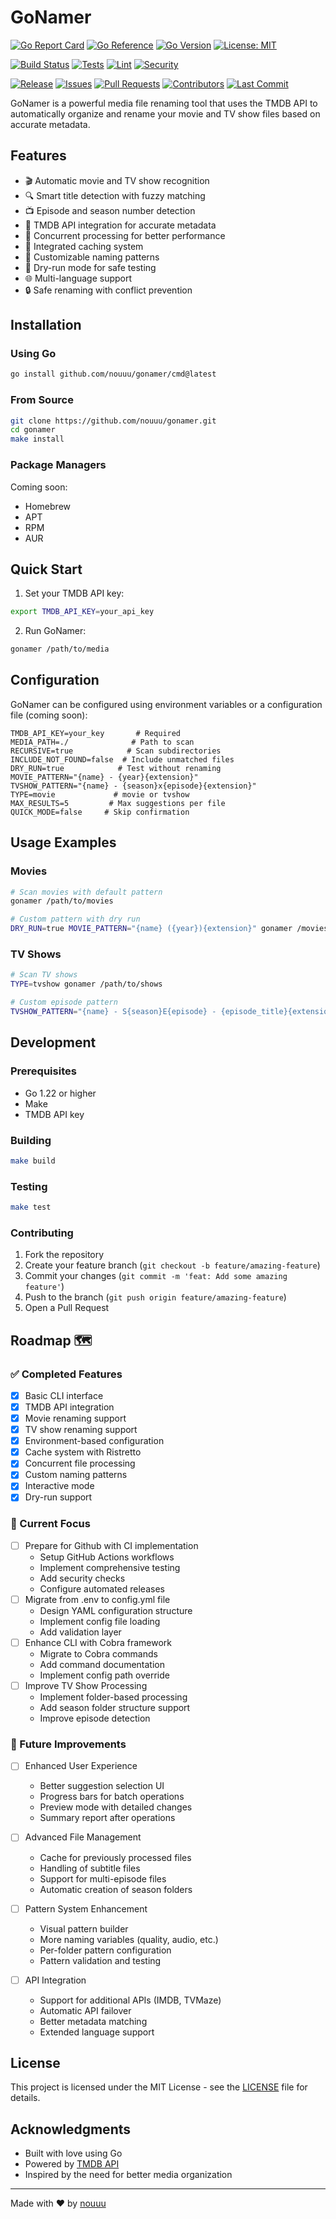 # GoNamer

[![Go Report Card](https://goreportcard.com/badge/github.com/nouuu/gonamer)](https://goreportcard.com/report/github.com/nouuu/gonamer)
[![Go Reference](https://pkg.go.dev/badge/github.com/nouuu/gonamer.svg)](https://pkg.go.dev/github.com/nouuu/gonamer)
[![Go Version](https://img.shields.io/github/go-mod/go-version/nouuu/gonamer)](https://golang.org/doc/devel/release.html)
[![License: MIT](https://img.shields.io/badge/License-MIT-yellow.svg)](https://opensource.org/licenses/MIT)

[![Build Status](https://github.com/nouuu/gonamer/workflows/build/badge.svg)](https://github.com/nouuu/gonamer/actions?query=workflow%3Abuild)
[![Tests](https://github.com/nouuu/gonamer/workflows/tests/badge.svg)](https://github.com/nouuu/gonamer/actions?query=workflow%3Atests)
[![Lint](https://github.com/nouuu/gonamer/workflows/lint/badge.svg)](https://github.com/nouuu/gonamer/actions?query=workflow%3Alint)
[![Security](https://github.com/nouuu/gonamer/workflows/security/badge.svg)](https://github.com/nouuu/gonamer/actions?query=workflow%3Asecurity)

[![Release](https://img.shields.io/github/v/release/nouuu/gonamer)](https://github.com/nouuu/gonamer/releases)
[![Issues](https://img.shields.io/github/issues/nouuu/gonamer)](https://github.com/nouuu/gonamer/issues)
[![Pull Requests](https://img.shields.io/github/issues-pr/nouuu/gonamer)](https://github.com/nouuu/gonamer/pulls)
[![Contributors](https://img.shields.io/github/contributors/nouuu/gonamer)](https://github.com/nouuu/gonamer/graphs/contributors)
[![Last Commit](https://img.shields.io/github/last-commit/nouuu/gonamer)](https://github.com/nouuu/gonamer/commits/main)

GoNamer is a powerful media file renaming tool that uses the TMDB API to automatically organize and rename your movie and TV show files based on accurate metadata.

## Features

- 🎬 Automatic movie and TV show recognition
- 🔍 Smart title detection with fuzzy matching
- 📺 Episode and season number detection
- 🎯 TMDB API integration for accurate metadata
- 🔄 Concurrent processing for better performance
- 💾 Integrated caching system
- 📝 Customizable naming patterns
- 🚀 Dry-run mode for safe testing
- 🌐 Multi-language support
- 🔒 Safe renaming with conflict prevention

## Installation

### Using Go

```bash
go install github.com/nouuu/gonamer/cmd@latest
```

### From Source

```bash
git clone https://github.com/nouuu/gonamer.git
cd gonamer
make install
```

### Package Managers

Coming soon:
- Homebrew
- APT
- RPM
- AUR

## Quick Start

1. Set your TMDB API key:
```bash
export TMDB_API_KEY=your_api_key
```

2. Run GoNamer:
```bash
gonamer /path/to/media
```

## Configuration

GoNamer can be configured using environment variables or a configuration file (coming soon):

```env
TMDB_API_KEY=your_key       # Required
MEDIA_PATH=./              # Path to scan
RECURSIVE=true            # Scan subdirectories
INCLUDE_NOT_FOUND=false  # Include unmatched files
DRY_RUN=true            # Test without renaming
MOVIE_PATTERN="{name} - {year}{extension}"
TVSHOW_PATTERN="{name} - {season}x{episode}{extension}"
TYPE=movie             # movie or tvshow
MAX_RESULTS=5         # Max suggestions per file
QUICK_MODE=false     # Skip confirmation
```

## Usage Examples

### Movies

```bash
# Scan movies with default pattern
gonamer /path/to/movies

# Custom pattern with dry run
DRY_RUN=true MOVIE_PATTERN="{name} ({year}){extension}" gonamer /movies
```

### TV Shows

```bash
# Scan TV shows
TYPE=tvshow gonamer /path/to/shows

# Custom episode pattern
TVSHOW_PATTERN="{name} - S{season}E{episode} - {episode_title}{extension}" gonamer /shows
```

## Development

### Prerequisites

- Go 1.22 or higher
- Make
- TMDB API key

### Building

```bash
make build
```

### Testing

```bash
make test
```

### Contributing

1. Fork the repository
2. Create your feature branch (`git checkout -b feature/amazing-feature`)
3. Commit your changes (`git commit -m 'feat: Add some amazing feature'`)
4. Push to the branch (`git push origin feature/amazing-feature`)
5. Open a Pull Request

## Roadmap 🗺️

### ✅ Completed Features
- [x] Basic CLI interface
- [x] TMDB API integration
- [x] Movie renaming support
- [x] TV show renaming support
- [x] Environment-based configuration
- [x] Cache system with Ristretto
- [x] Concurrent file processing
- [x] Custom naming patterns
- [x] Interactive mode
- [x] Dry-run support

### 🚀 Current Focus
- [ ] Prepare for Github with CI implementation
    - Setup GitHub Actions workflows
    - Implement comprehensive testing
    - Add security checks
    - Configure automated releases
- [ ] Migrate from .env to config.yml file
    - Design YAML configuration structure
    - Implement config file loading
    - Add validation layer
- [ ] Enhance CLI with Cobra framework
    - Migrate to Cobra commands
    - Add command documentation
    - Implement config path override
- [ ] Improve TV Show Processing
    - Implement folder-based processing
    - Add season folder structure support
    - Improve episode detection

### 🔮 Future Improvements
- [ ] Enhanced User Experience
    - Better suggestion selection UI
    - Progress bars for batch operations
    - Preview mode with detailed changes
    - Summary report after operations

- [ ] Advanced File Management
    - Cache for previously processed files
    - Handling of subtitle files
    - Support for multi-episode files
    - Automatic creation of season folders

- [ ] Pattern System Enhancement
    - Visual pattern builder
    - More naming variables (quality, audio, etc.)
    - Per-folder pattern configuration
    - Pattern validation and testing

- [ ] API Integration
    - Support for additional APIs (IMDB, TVMaze)
    - Automatic API failover
    - Better metadata matching
    - Extended language support

## License

This project is licensed under the MIT License - see the [LICENSE](LICENSE) file for details.

## Acknowledgments

- Built with love using Go
- Powered by [TMDB API](https://www.themoviedb.org/documentation/api)
- Inspired by the need for better media organization

---

Made with ❤️ by [nouuu](https://github.com/nouuu)